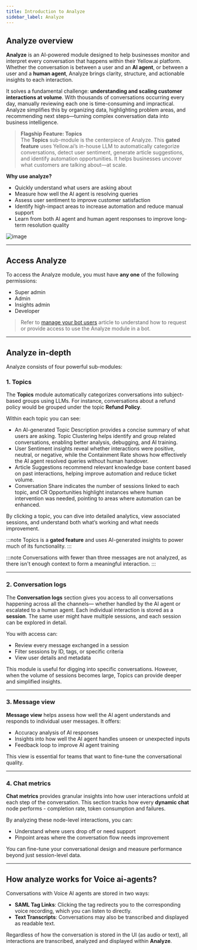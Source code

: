 ```yaml
---
title: Introduction to Analyze
sidebar_label: Analyze
---
```


## Analyze overview

**Analyze** is an AI-powered module designed to help businesses monitor and interpret every conversation that happens within their Yellow.ai platform. Whether the conversation is between a user and an **AI agent**, or between a user and a **human agent**, Analyze brings clarity, structure, and actionable insights to each interaction.

It solves a fundamental challenge: **understanding and scaling customer interactions at volume**. With thousands of conversations occurring every day, manually reviewing each one is time-consuming and impractical. Analyze simplifies this by organizing data, highlighting problem areas, and recommending next steps—turning complex conversation data into business intelligence.           


> **Flagship Feature: Topics**  
> The **Topics** sub-module is the centerpiece of Analyze. This **gated feature** uses Yellow.ai’s in-house LLM to automatically categorize conversations, detect user sentiment, generate article suggestions, and identify automation opportunities. It helps businesses uncover what customers are talking about—at scale.

**Why use analyze?**        

- Quickly understand what users are asking about
- Measure how well the AI agent is resolving queries
- Assess user sentiment to improve customer satisfaction
- Identify high-impact areas to increase automation and reduce manual support
- Learn from both AI agent and human agent responses to improve long-term resolution quality


![image](https://imgur.com/DH5YkBg.png)

---

## Access Analyze

To access the Analyze module, you must have **any one** of the following permissions:
- Super admin
- Admin
- Insights admin
- Developer


> Refer to [manage your bot users](https://docs.yellow.ai/docs/platform_concepts/get_started/add-bot-collaborators#share-bot-access) article to understand how to request or provide access to use the Analyze module in a bot.


---

## Analyze in-depth

Analyze consists of four powerful sub-modules:


### 1. Topics

The **Topics** module automatically categorizes conversations into subject-based groups using LLMs. For instance, conversations about a refund policy would be grouped under the topic **Refund Policy**.

Within each topic you can see:                      
- An AI-generated Topic Description provides a concise summary of what users are asking. Topic Clustering helps identify and group related conversations, enabling better analysis, debugging, and AI training.                   
- User Sentiment insights reveal whether interactions were positive, neutral, or negative, while the Containment Rate shows how effectively the AI agent resolved queries without human handover.                    
- Article Suggestions recommend relevant knowledge base content based on past interactions, helping improve automation and reduce ticket volume.                      
- Conversation Share indicates the number of sessions linked to each topic, and CR Opportunities highlight instances where human intervention was needed, pointing to areas where automation can be enhanced.                        
                             
By clicking a topic, you can dive into detailed analytics, view associated sessions, and understand both what’s working and what needs improvement.                  

:::note
Topics is a **gated feature** and uses AI-generated insights to power much of its functionality.
:::


:::note
Conversations with fewer than three messages are not analyzed, as there isn't enough context to form a meaningful interaction.
:::


---

### 2. Conversation logs

The **Conversation logs** section gives you access to all conversations happening across all the channels— whether handled by the AI agent or escalated to a human agent. Each individual interaction is stored as a **session**. The same user might have multiple sessions, and each session can be explored in detail.

You with access can:
- Review every message exchanged in a session
- Filter sessions by ID, tags, or specific criteria
- View user details and metadata

This module is useful for digging into specific conversations. However, when the volume of sessions becomes large, Topics can provide deeper and simplified insights.

---

### 3. Message view

**Message view** helps assess how well the AI agent understands and responds to individual user messages. It offers:
- Accuracy analysis of AI responses
- Insights into how well the AI agent handles unseen or unexpected inputs
- Feedback loop to improve AI agent training

This view is essential for teams that want to fine-tune the conversational quality.

---

### 4. Chat metrics

**Chat metrics** provides granular insights into how user interactions unfold at each step of the conversation. This section tracks how every **dynamic chat** node performs - completion rate, token consumption and failures.

By analyzing these node-level interactions, you can:
* Understand where users drop off or need support
* Pinpoint areas where the conversation flow needs improvement

You can fine-tune your conversational design and measure performance beyond just session-level data.

-----

## How analyze works for Voice ai-agents? 

Conversations with Voice AI agents are stored in two ways:
- **SAML Tag Links**: Clicking the tag redirects you to the corresponding voice recording, which you can listen to directly.
- **Text Transcripts**: Conversations may also be transcribed and displayed as readable text.

Regardless of how the conversation is stored in the UI (as audio or text), all interactions are transcribed, analyzed and displayed within **Analyze**.